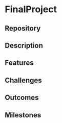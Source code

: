 # FinalProject

## Repository

## Description

## Features

## Challenges

## Outcomes

## Milestones

